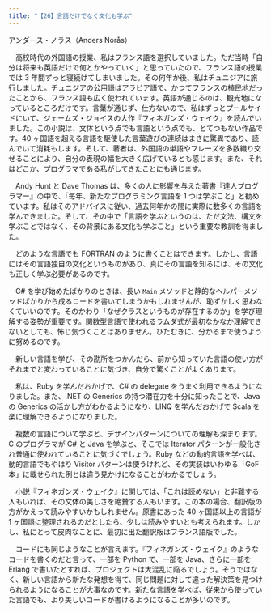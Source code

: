 ```yaml
---
title: "【26】言語だけでなく文化も学ぶ"
---
```



アンダース・ノラス（Anders Norås）


　高校時代の外国語の授業、私はフランス語を選択していました。ただ当時「自分は将来も英語だけで何とかやっていく」と思っていたので、フランス語の授業では 3 年間ずっと寝続けてしまいました。その何年か後、私はチュニジアに旅行しました。チュニジアの公用語はアラビア語で、かつてフランスの植民地だったことから、フランス語も広く使われています。英語が通じるのは、観光地になっているところだけです。言葉が通じず、仕方ないので、私はずっとプールサイドにいて、ジェームズ・ジョイスの大作『フィネガンズ・ウェイク』を読んでいました。この小説は、文体という点でも言語という点でも、とてつもない作品です。40 ヶ国語を超える言語を駆使した言葉遊びの連続はまさに驚異であり、読んでいて消耗もします。そして、著者は、外国語の単語やフレーズを多数織り交ぜることにより、自分の表現の幅を大きく広げているとも感じます。また、それはどこか、プログラマである私がしてきたことにも通じます。

　Andy Hunt と Dave Thomas は、多くの人に影響を与えた著書『達人プログラマー』の中で、「毎年、新たなプログラミング言語を 1 つは学ぶこと」と勧めています。私はそのアドバイスに従い、過去何年かの間に実際に数多くの言語を学んできました。そして、その中で「言語を学ぶというのは、ただ文法、構文を学ぶことではなく、その背景にある文化も学ぶこと」という重要な教訓を得ました。

　どのような言語でも FORTRAN のように書くことはできます。しかし、言語にはその言語独自の文化というものがあり、真にその言語を知るには、その文化も正しく学ぶ必要があるのです。

　C\# を学び始めたばかりのときは、長い `Main` メソッドと静的なヘルパーメソッドばかりから成るコードを書いてしまうかもしれませんが、恥ずかしく思わなくていいのです。そのかわり「なぜクラスというものが存在するのか」を学び理解する姿勢が重要です。関数型言語で使われるラムダ式が最初なかなか理解できないとしても、怖じ気づくことはありません。ひたむきに、分かるまで使うように努めるのです。

　新しい言語を学び、その勘所をつかんだら、前から知っていた言語の使い方がそれまでと変わっていることに気づき、自分で驚くことがよくあります。

　私は、Ruby を学んだおかげで、C\# の delegate をうまく利用できるようになりました。また、.NET の Generics の持つ潜在力を十分に知ったことで、Java の Generics の活かし方がわかるようになり、LINQ を学んだおかげで Scala を楽に理解できるようになりました。

　複数の言語について学ぶと、デザインパターンについての理解も深まります。C のプログラマが C\# と Java を学ぶと、そこでは Iterator パターンが一般化され普通に使われていることに気づくでしょう。Ruby などの動的言語を学べば、動的言語でもやはり Visitor パターンは使うけれど、その実装はいわゆる「GoF 本」に載せられた例とは違う見かけになることがわかるでしょう。

　小説『フィネガンズ・ウェイク』に関しては、「これは読めない」と非難する人もいれば、その文体の美しさを絶賛する人もいます。この本の場合、翻訳版の方がかえって読みやすいかもしれません。原書にあった 40 ヶ国語以上の言語が 1 ヶ国語に整理されるのだとしたら、少しは読みやすいとも考えられます。しかし、私にとって皮肉なことに、最初に出た翻訳版はフランス語版でした。

　コードにも同じようなことが言えます。『フィネガンズ・ウェイク』のようなコードを書くのだと言って、一部を Python で、一部を Java、さらに一部を Erlang で書いたとすれば、プロジェクトは大混乱に陥るでしょう。そうではなく、新しい言語から新たな発想を得て、同じ問題に対して違った解決策を見つけられるようになることが大事なのです。新たな言語を学べば、従来から使っていた言語でも、より美しいコードが書けるようになることが多いのです。

